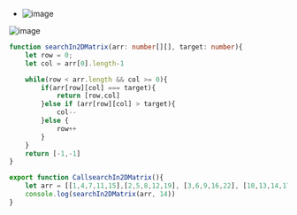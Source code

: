 - ![image](https://github.com/user-attachments/assets/65e912c8-f3b6-49f1-a2cf-483707485554)

![image](https://github.com/user-attachments/assets/d6842431-648b-4ad5-8eb9-4bf3760db47a)


```ts
function searchIn2DMatrix(arr: number[][], target: number){
    let row = 0;
    let col = arr[0].length-1

    while(row < arr.length && col >= 0){
        if(arr[row][col] === target){
            return [row,col]
        }else if (arr[row][col] > target){
            col--
        }else {
            row++
        }
    }
    return [-1,-1]
}  

export function CallsearchIn2DMatrix(){
    let arr = [[1,4,7,11,15],[2,5,8,12,19], [3,6,9,16,22], [10,13,14,17,24],[18,19,23,26,30]]
    console.log(searchIn2DMatrix(arr, 14))
}

```
